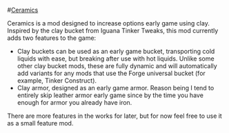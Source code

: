 #[Ceramics](http://minecraft.curseforge.com/projects/ceramics)

Ceramics is a mod designed to increase options early game using clay. Inspired by the clay bucket from Iguana Tinker Tweaks, this mod currently adds two features to the game:

* Clay buckets can be used as an early game bucket, transporting cold liquids with ease, but breaking after use with hot liquids. Unlike some other clay bucket mods, these are fully dynamic and will automatically add variants for any mods that use the Forge universal bucket (for example, Tinker Construct).
* Clay armor, designed as an early game armor. Reason being I tend to entirely skip leather armor early game since by the time you have enough for armor you already have iron.

There are more features in the works for later, but for now feel free to use it as a small feature mod.